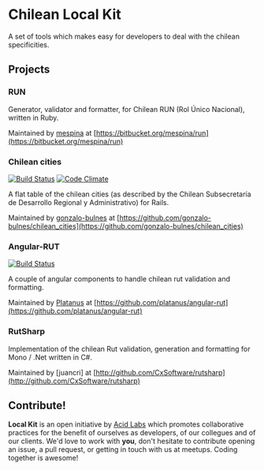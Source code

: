 Chilean Local Kit
=================

A set of tools which makes easy for developers to deal with the chilean specificities.

Projects
--------

### RUN

Generator, validator and formatter, for Chilean RUN (Rol Único Nacional), written in Ruby.

Maintained by [mespina][mespina] at [https://bitbucket.org/mespina/run](https://bitbucket.org/mespina/run)

  [mespina]: https://github.com/mespina/

### Chilean cities


[![Build Status](https://api.travis-ci.org/gonzalo-bulnes/chilean_cities.png)](https://travis-ci.org/gonzalo-bulnes/chilean_cities)
[![Code Climate](https://codeclimate.com/github/gonzalo-bulnes/chilean_cities.png)](https://codeclimate.com/github/gonzalo-bulnes/chilean_cities)

A flat table of the chilean cities (as described by the Chilean Subsecretaría de Desarrollo Regional y Administrativo) for Rails.

Maintained by [gonzalo-bulnes][gonzalo-bulnes] at [https://github.com/gonzalo-bulnes/chilean_cities](https://github.com/gonzalo-bulnes/chilean_cities)

  [gonzalo-bulnes]: https://github.com/gonzalo-bulnes/chilean_cities

### Angular-RUT

[![Build Status](https://secure.travis-ci.org/platanus/angular-rut.png)](https://travis-ci.org/platanus/angular-rut)

A couple of angular components to handle chilean rut validation and formatting.

Maintained by [Platanus][platanus] at [https://github.com/platanus/angular-rut](https://github.com/platanus/angular-rut)

  [platanus]: https://github.com/platanus

### RutSharp

Implementation of the chilean Rut validation, generation and formatting for Mono / .Net written in C#.

Maintained by [juancri] at [http://github.com/CxSoftware/rutsharp](http://github.com/CxSoftware/rutsharp)

Contribute!
-----------

**Local Kit** is an open initiative by [Acid Labs][acidlabs] which promotes collaborative practices for the benefit of ourselves as developers, of our collegues and of our clients. We'd love to work with **you**, don't hesitate to contribute opening an issue, a pull request, or getting in touch with us at meetups. Coding together is awesome!

  [acidlabs]: https://github.com/acidlabs
